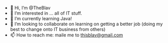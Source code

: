 - 👋 Hi, I’m @TheBlav
- 👀 I’m interested in ... all of IT stuff.
- 🌱 I’m currently learning Java!
- 💞️ I’m looking to collaborate on learning on getting a better job (doing my best to change onto IT business from others)
- 📫 How to reach me: maile me to thisblav@gmail.com

<!---
TheBlav/TheBlav is a ✨ special ✨ repository because its `README.md` (this file) appears on your GitHub profile.
You can click the Preview link to take a look at your changes.
--->
